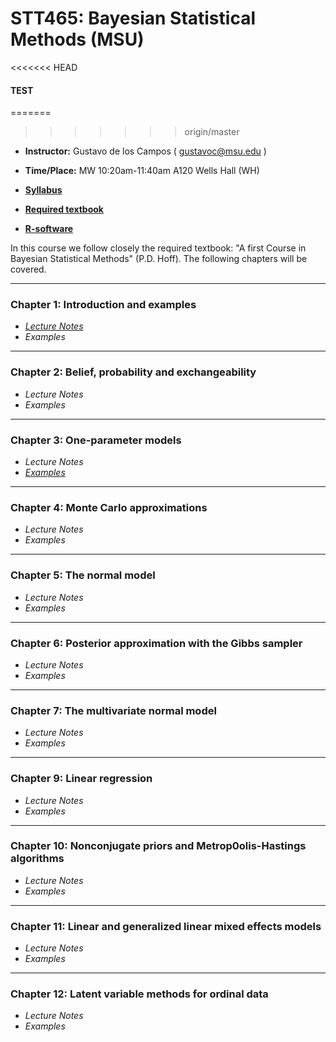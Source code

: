 # STT465: Bayesian Statistical Methods (MSU)
<<<<<<< HEAD
#### TEST
=======
>>>>>>> origin/master

* **Instructor:** Gustavo de los Campos ( gustavoc@msu.edu )

* **Time/Place:** MW 10:20am-11:40am A120 Wells Hall (WH)   

* **[Syllabus](https://www.dropbox.com/s/p08vzobbyu6utme/STT465_Syllabus.docx?dl=0)**
* **[Required textbook](http://www.stat.washington.edu/people/pdhoff/book.php)**
* **[R-software](http://www.r-project.org/)**

In this course we follow closely the required textbook: "A first Course in Bayesian Statistical Methods" (P.D. Hoff). The following chapters will be covered.

------------------------------------------------------------------
### Chapter 1: Introduction and examples
 - *[Lecture Notes](https://github.com/gdlc/STT465/blob/master/BST612_lecture_1.pdf)*
 - *Examples*

------------------------------------------------------------------
### Chapter 2: Belief, probability and exchangeability
 - *Lecture Notes*
 - *Examples*
 
------------------------------------------------------------------
### Chapter 3: One-parameter models

 - *Lecture Notes*
 - *[Examples](https://github.com/gdlc/STT465/blob/master/chapter3_examples.md)*

------------------------------------------------------------------
### Chapter 4: Monte Carlo approximations

 - *Lecture Notes*
 - *Examples*
 
------------------------------------------------------------------
### Chapter 5: The normal model

 - *Lecture Notes*
 - *Examples*

------------------------------------------------------------------
### Chapter 6: Posterior approximation with the Gibbs sampler

 - *Lecture Notes*
 - *Examples*

------------------------------------------------------------------
### Chapter 7: The multivariate normal model
 - *Lecture Notes*
 - *Examples* 
 
------------------------------------------------------------------
### Chapter 9: Linear regression
 - *Lecture Notes*
 - *Examples* 
 
------------------------------------------------------------------
### Chapter 10: Nonconjugate priors and Metrop0olis-Hastings algorithms
 - *Lecture Notes*
 - *Examples* 
 
------------------------------------------------------------------
### Chapter 11: Linear and generalized linear mixed effects models
 - *Lecture Notes*
 - *Examples* 

------------------------------------------------------------------
### Chapter 12: Latent variable methods for ordinal data
 - *Lecture Notes*
 - *Examples* 

